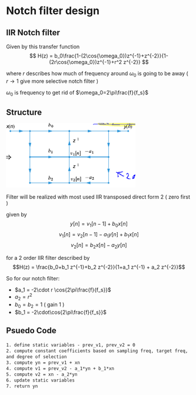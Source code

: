 # Notch filter design

## IIR Notch filter 

Given by this transfer function
$$
H(z) = b_0\frac{1-(2\cos{\omega_0})z^{-1}+z^{-2}}{1-(2r\cos{\omega_0})z^{-1}+r^2 z^{-2}}
$$

where $r$ describes how much of frequency around $\omega_0$ is going to be away ( $r\rightarrow1$ give more selective notch filter )

$\omega_0$ is frequency to get rid of  $\omega_0=2\pi\frac{f}{f_s}$

## Structure

![IIR transposed direct 2](iir.png)

Filter will be realized with most used IIR transposed direct form 2 ( zero first )

given by
$$y[n] = v_1[n-1]+b_0 x[n]$$
$$v_1[n] = v_2[n-1]-a_1y[n]+b_1x[n]$$
$$v_2[n] = b_2x[n] - a_2 y[n]$$

for a 2 order IIR filter described by
$$H(z) = \frac{b_0+b_1 z^{-1}+b_2 z^{-2}}{1+a_1 z^{-1} + a_2 z^{-2}}$$

So for our notch filter:
* $a_1 = -2\cdot r \cos{2\pi\frac{f}{f_s}}$
* $a_2 = r^2$
* $b_0 = b_2 = 1$  ( gain 1 )
* $b_1 = -2\cdot\cos{2\pi\frac{f}{f_s}}$

## Psuedo Code
```
1. define static variables - prev_v1, prev_v2 = 0
2. compute constant coefficients based on sampling freq, target freq, and degree of selection
3. compute yn = prev_v1 + xn
4. compute v1 = prev_v2 - a_1*yn + b_1*xn
5. compute v2 = xn - a_2*yn 
6. update static variables
7. return yn
```
